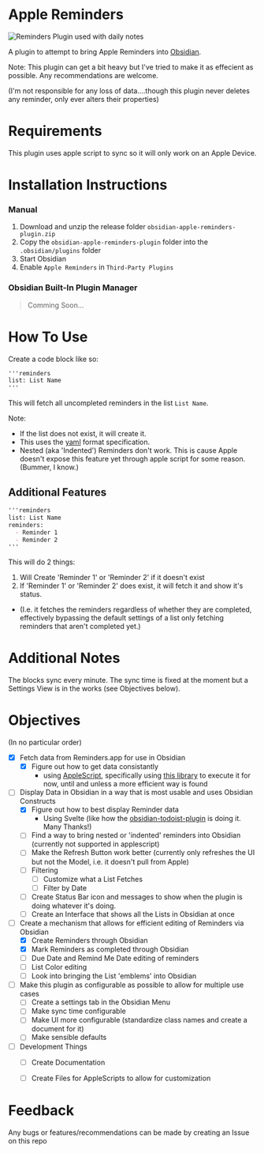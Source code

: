 # Apple Reminders

![Reminders Plugin used with daily notes](/docs/RemindersPlugin.gif)

A plugin to attempt to bring Apple Reminders into [Obsidian](https://obsidian.md). 

Note: This plugin can get a bit heavy but I've tried to make it as effecient as possible. Any recommendations are welcome.

(I'm not responsible for any loss of data....though this plugin never deletes any reminder, only ever alters their properties)

# Requirements

This plugin uses apple script to sync so it will only work on an Apple Device.

# Installation Instructions

### Manual

1. Download and unzip the release folder `obsidian-apple-reminders-plugin.zip`
2. Copy the `obsidian-apple-reminders-plugin` folder into the `.obsidian/plugins` folder
3. Start Obsidian
4. Enable `Apple Reminders` in `Third-Party Plugins`

### Obsidian Built-In Plugin Manager

> Comming Soon...

# How To Use

Create a code block like so:

```markdown
'''reminders
list: List Name
'''
```

This will fetch all uncompleted reminders in the list `List Name`.

Note:
  - If the list does not exist, it will create it.
  - This uses the [yaml](https://yaml.org) format specification.
  - Nested (aka 'Indented') Reminders don't work. This is cause Apple doesn't expose this feature yet through apple script for some reason. (Bummer, I know.)
  
## Additional Features

```markdown
'''reminders
list: List Name
reminders:
  - Reminder 1
  - Reminder 2
'''
```

This will do 2 things:
 1. Will Create 'Reminder 1' or 'Reminder 2' if it doesn't exist
 2. If 'Reminder 1' or 'Reminder 2' does exist, it will fetch it and show it's status. 
  - (I.e. it fetches the reminders regardless of whether they are completed, effectively bypassing the default settings of a list only fetching reminders that aren't completed yet.)

# Additional Notes

The blocks sync every minute. The sync time is fixed at the moment but a Settings View is in the works (see Objectives below).

# Objectives

(In no particular order)

- [x] Fetch data from Reminders.app for use in Obsidian
  - [x] Figure out how to get data consistantly 
    - using [AppleScript](https://developer.apple.com/library/archive/documentation/AppleScript/Conceptual/AppleScriptLangGuide/introduction/ASLR_intro.html), specifically using [this library](https://www.npmjs.com/package/node-osascript) to execute it for now, until and unless a more efficient way is found
    
- [ ] Display Data in Obsidian in a way that is most usable and uses Obsidian Constructs
  - [x] Figure out how to best display Reminder data
    - Using Svelte (like how the [obsidian-todoist-plugin](https://github.com/jamiebrynes7/obsidian-todoist-plugin) is doing it. Many Thanks!)
  - [ ] Find a way to bring nested or 'indented' reminders into Obsidian (currently not supported in applescript)
  - [ ] Make the Refresh Button work better (currently only refreshes the UI but not the Model, i.e. it doesn't pull from Apple)
  - [ ] Filtering
    - [ ] Customize what a List Fetches
    - [ ] Filter by Date
  - [ ] Create Status Bar icon and messages to show when the plugin is doing whatever it's doing.
  - [ ] Create an Interface that shows all the Lists in Obsidian at once
  
- [ ] Create a mechanism that allows for efficient editing of Reminders via Obsidian
  - [x] Create Reminders through Obsidian
  - [x] Mark Reminders as completed through Obsidian
  - [ ] Due Date and Remind Me Date editing of reminders
  - [ ] List Color editing
  - [ ] Look into bringing the List 'emblems' into Obsidian
  
- [ ] Make this plugin as configurable as possible to allow for multiple use cases
  - [ ] Create a settings tab in the Obsidian Menu
  - [ ] Make sync time configurable
  - [ ] Make UI more configurable (standardize class names and create a document for it)
  - [ ] Make sensible defaults
    
- [ ] Development Things
  - [ ] Create Documentation
  - [ ] Create Files for AppleScripts to allow for customization
  

# Feedback

Any bugs or features/recommendations can be made by creating an Issue on this repo
